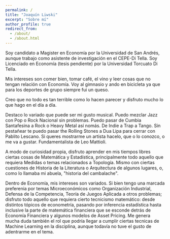 ```yaml
---
permalink: /
title: "Joaquín Liwski"
excerpt: "Sobre mí"
author_profile: true
redirect_from: 
  - /about/
  - /about.html
---
```

Soy candidato a Magister en Economía por la Universidad de San Andrés, aunque trabajo como asistente de investigación en el CEPE-Di Tella. Soy Licenciado en Economía (tesis pendiente) por la Universidad Torcuato Di Tella.

Mis intereses son comer bien, tomar café, el vino y leer cosas que no tengan relación con Economía. Voy al gimnasio y ando en bicicleta ya que para los deportes de grupo siempre fui un queso. 

Creo que no todo es tan terrible como lo hacen parecer y disfruto mucho lo que hago en el día a día. 

Destaco lo variado que puede ser mi gusto musical. Puedo mezclar Jazz con Pop o Rock Nacional sin problemas. Puedo pasar de Cumbia Santafesina a Rock o Heavy Metal así nomás. De Indie a Trap a Tango. Sin pestañear te puedo pasar the Rolling Stones a Dua Lipa para cerrar con Pablito Lescano. Si queres mostrarme un artista hacelo, que o lo conozco, o me va a gustar. Fundamentalista de Leo Mattioli.

A modo de curiosidad propia, disfruto aprender en mis tiempos libres ciertas cosas de Matemática y Estadística, principalmente todo aquello que requiera Medidas o temas relacionados a Topología. Mismo con ciertas cuestiones de Historia de la Literatura o Arquitectura de algunos lugares, o, como lo llamaba mi abuela, "historia del cambalache". 

Dentro de Economía, mis intereses son variados. Si bien tengo una marcada preferenia por temas Microeconómicos como Organización Industrial, Defensa de la Competencia, Teoría de Juegos Aplicada a otros problemas; disfruto todo aquello que requiera cierto tecnicismo matemático: desde distintos tópicos de econometría, pasando por inferencia estadística hasta inclusive la parte de matemática financiera que se esconde detrás de Economía Financiera y algunos modelos de Asset Pricing. Me genera mucha duda también el rol que podría llegar a cumplir ciertas tecnicas de Machine Learning en la disciplina, aunque todavía no tuve el gusto de adentrarme en el tema.
